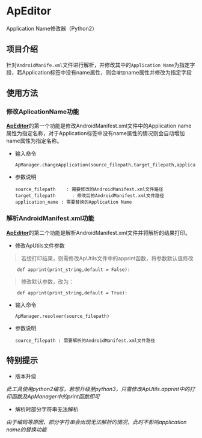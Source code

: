 # ApEditor

Application Name修改器（Python2）

## 项目介绍

针对`AndroidManife.xml`文件进行解析，并修改其中的`Application Name`为指定字段，若Application标签中没有name属性，则会`增加`name属性并修改为指定字段

## 使用方法

### 修改AplicationName功能

[**ApEditor**](https://github.com/WMHbear/ApEditor)的第一个功能是修改AndroidManifest.xml文件中的Application name属性为指定名称，对于Application标签中没有name属性的情况则会自动增加name属性为指定名称。

* 输入命令

    ```
    ApManager.changeApplication(source_filepath,target_filepath,application_name)  
    ```
    
* 参数说明

    ```
    source_filepath    : 需要修改的AndroidManifest.xml文件路径
    target_filepath      : 修改后的AndroidManifest.xml文件路径
    application_name : 需要替换的Application Name
    ```
    
### 解析AndroidManifest.xml功能

[**ApEditor**](https://github.com/WMHbear/ApEditor)的第二个功能是解析AndroidManifest.xml文件并将解析的结果打印。

* 修改ApUtils文件参数

>若想打印结果，则需修改ApUtils文件中的apprint函数，将参数默认值修改

```
    def apprint(print_string,default = False):
```
   
>修改默认参数，改为：
  
 
```
    def apprint(print_string,default = True):
```

* 输入命令

    ```
    ApManager.resolver(source_filepath)
    ```
   
 * 参数说明
 
     ```
     source_filepath : 需要解析的AndroidManifest.xml文件路径
     ```
 
## 特别提示

* 版本升级

*此工具使用python2编写，若想升级至python3，只需修改ApUtils.apprint中的打印函数及ApManager中的print函数即可*

* 解析时部分字符串无法解析

*由于编码等原因，部分字符串会出现无法解析的情况，此时不影响application name的替换功能*


